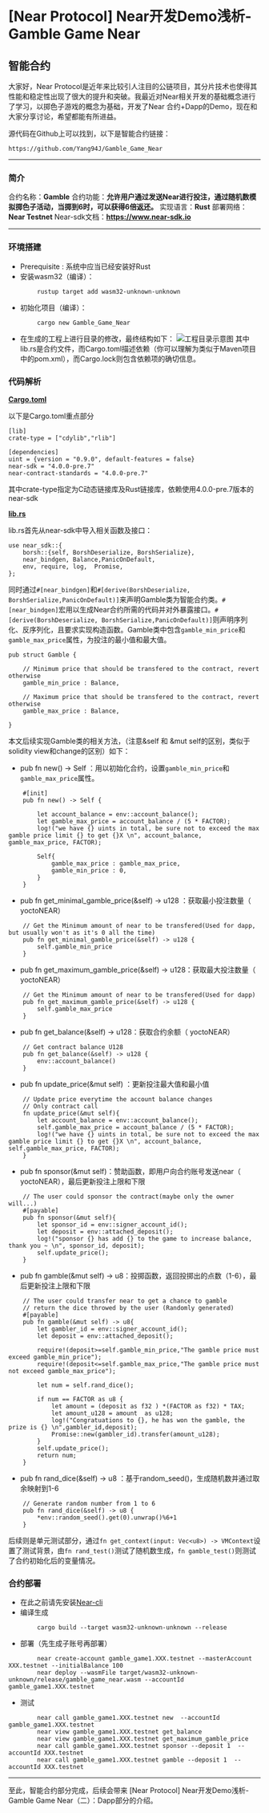 <h1> [Near Protocol] Near开发Demo浅析-Gamble Game Near</h1>

<h2>智能合约 </h2>

大家好，Near Protocol是近年来比较引人注目的公链项目，其分片技术也使得其性能和稳定性出现了很大的提升和突破。我最近对Near相关开发的基础概念进行了学习，以掷色子游戏的概念为基础，开发了Near 合约+Dapp的Demo，现在和大家分享讨论，希望都能有所进益。

源代码在Github上可以找到，以下是智能合约链接：

```
https://github.com/Yang94J/Gamble_Game_Near
```

<hr>

<h3>简介</h3>

合约名称：**Gamble**
合约功能：**允许用户通过发送Near进行投注，通过随机数模拟掷色子活动，当掷到6时，可以获得6倍返还。**
实现语言：**Rust**
部署网络： **Near Testnet**
Near-sdk文档：**https://www.near-sdk.io**
<hr>

<h3>环境搭建</h3>

- Prerequisite : 系统中应当已经安装好Rust
- 安装wasm32（编译）：
```
		rustup target add wasm32-unknown-unknown
```
- 初始化项目（编译）：
```
		cargo new Gamble_Game_Near
```
- 在生成的工程上进行目录的修改，最终结构如下：
![工程目录示意图](https://img-blog.csdnimg.cn/1d989114d28b4828b5e4c15575752271.png)
其中lib.rs是合约文件，而Cargo.toml描述依赖（你可以理解为类似于Maven项目中的pom.xml），而Cargo.lock则包含依赖项的确切信息。

<h3>代码解析</h3>

**[Cargo.toml](https://github.com/Yang94J/Gamble_Game_Near/blob/master/Cargo.toml)**

以下是Cargo.toml重点部分

```
[lib]
crate-type = ["cdylib","rlib"]

[dependencies]
uint = {version = "0.9.0", default-features = false}
near-sdk = "4.0.0-pre.7"
near-contract-standards = "4.0.0-pre.7"

```
其中crate-type指定为C动态链接库及Rust链接库，依赖使用4.0.0-pre.7版本的near-sdk

**[lib.rs](https://github.com/Yang94J/Gamble_Game_Near/blob/master/src/lib.rs)**

lib.rs首先从near-sdk中导入相关函数及接口：

```
use near_sdk::{
    borsh::{self, BorshDeserialize, BorshSerialize},
    near_bindgen, Balance,PanicOnDefault,
    env, require, log,  Promise, 
};
```

同时通过`#[near_bindgen]`和`#[derive(BorshDeserialize, BorshSerialize,PanicOnDefault)]`来声明Gamble类为智能合约类。`#[near_bindgen]`宏用以生成Near合约所需的代码并对外暴露接口。`#[derive(BorshDeserialize, BorshSerialize,PanicOnDefault)]`则声明序列化、反序列化，且要求实现构造函数。Gamble类中包含`gamble_min_price`和`gamble_max_price`属性，为投注的最小值和最大值。

```
pub struct Gamble {

    // Minimum price that should be transfered to the contract, revert otherwise
    gamble_min_price : Balance,

    // Maximum price that should be transfered to the contract, revert otherwise
    gamble_max_price : Balance,

}
```
本文后续实现Gamble类的相关方法，（注意&self 和 &mut self的区别，类似于solidity view和change的区别）如下：

- pub fn new() -> Self ：用以初始化合约，设置`gamble_min_price`和`gamble_max_price`属性。

```
    #[init]
    pub fn new() -> Self {
        
        let account_balance = env::account_balance();
        let gamble_max_price = account_balance / (5 * FACTOR);
        log!("we have {} uints in total, be sure not to exceed the max gamble price limit {} to get {}X \n", account_balance, gamble_max_price, FACTOR);

        Self{
            gamble_max_price : gamble_max_price,
            gamble_min_price : 0,
        }
    }
```

- pub fn get_minimal_gamble_price(&self) -> u128 ：获取最小投注数量（ yoctoNEAR）

```
    // Get the Minimum amount of near to be transfered(Used for dapp, but usually won't as it's 0 all the time)
    pub fn get_minimal_gamble_price(&self) -> u128 {
        self.gamble_min_price
    }
```

- pub fn get_maximum_gamble_price(&self) -> u128：获取最大投注数量（ yoctoNEAR）

```
    // Get the Minimum amount of near to be transfered(Used for dapp)
    pub fn get_maximum_gamble_price(&self) -> u128 {
        self.gamble_max_price
    }    
```

- pub fn get_balance(&self) -> u128：获取合约余额（ yoctoNEAR）

```
    // Get contract balance U128
    pub fn get_balance(&self) -> u128 {
        env::account_balance()
    }  
```

- pub fn update_price(&mut self) ：更新投注最大值和最小值

```
    // Update price everytime the account balance changes
    // Only contract call
    fn update_price(&mut self){
        let account_balance = env::account_balance();
        self.gamble_max_price = account_balance / (5 * FACTOR);
        log!("we have {} uints in total, be sure not to exceed the max gamble price limit {} to get {}X \n", account_balance, self.gamble_max_price, FACTOR);
    }
```

- pub fn sponsor(&mut self)：赞助函数，即用户向合约账号发送near（ yoctoNEAR），最后更新投注上限和下限

```
    // The user could sponsor the contract(maybe only the owner will...)
    #[payable]
    pub fn sponsor(&mut self){
        let sponsor_id = env::signer_account_id();
        let deposit = env::attached_deposit();
        log!("sponsor {} has add {} to the game to increase balance, thank you ~ \n", sponsor_id, deposit);
        self.update_price();
    }
```

- pub fn gamble(&mut self) -> u8：投掷函数，返回投掷出的点数（1-6），最后更新投注上限和下限

```
    // The user could transfer near to get a chance to gamble
    // return the dice throwed by the user (Randomly generated)
    #[payable]
    pub fn gamble(&mut self) -> u8{
        let gambler_id = env::signer_account_id();
        let deposit = env::attached_deposit();

        require!(deposit>=self.gamble_min_price,"The gamble price must exceed gamble_min_price");
        require!(deposit<=self.gamble_max_price,"The gamble price must not exceed gamble_max_price");
        
        let num = self.rand_dice();

        if num == FACTOR as u8 {
            let amount = (deposit as f32 ) *(FACTOR as f32) * TAX;
            let amount_u128 = amount  as u128;
            log!("Congratuations to {}, he has won the gamble, the prize is {} \n",gambler_id,deposit);
            Promise::new(gambler_id).transfer(amount_u128);
        }
        self.update_price();
        return num;
    }
```

-  pub fn rand_dice(&self) -> u8 ：基于random_seed()，生成随机数并通过取余映射到1-6

```
    // Generate random number from 1 to 6
    pub fn rand_dice(&self) -> u8 {
        *env::random_seed().get(0).unwrap()%6+1
    }
```
后续则是单元测试部分，通过`fn get_context(input: Vec<u8>) -> VMContext`设置了测试背景，由`fn rand_test()`测试了随机数生成，`fn gamble_test()`则测试了合约初始化后的变量情况。

<h3>合约部署</h3>

- 在此之前请先安装[Near-cli](https://docs.near.org/docs/tools/near-cli)
- 编译生成

```
		cargo build --target wasm32-unknown-unknown --release
```
- 部署（先生成子账号再部署）

```
		near create-account gamble_game1.XXX.testnet --masterAccount XXX.testnet --initialBalance 100
		near deploy --wasmFile target/wasm32-unknown-unknown/release/gamble_game_near.wasm --accountId gamble_game1.XXX.testnet
```

- 测试

```
		near call gamble_game1.XXX.testnet new  --accountId gamble_game1.XXX.testnet
		near view gamble_game1.XXX.testnet get_balance
		near view gamble_game1.XXX.testnet get_maximum_gamble_price
		near call gamble_game1.XXX.testnet sponsor --deposit 1  --accountId XXX.testnet
		near call gamble_game1.XXX.testnet gamble --deposit 1  --accountId XXX.testnet
```

<hr>
至此，智能合约部分完成，后续会带来
[Near Protocol] Near开发Demo浅析-Gamble Game Near（二）：Dapp部分的介绍。